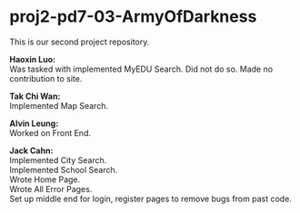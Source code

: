 proj2-pd7-03-ArmyOfDarkness
===========================

This is our second project repository. 

<b> Haoxin Luo: </b>  
Was tasked with implemented MyEDU Search. Did not do so. Made no contribution to site. 

<b> Tak Chi Wan: </b>  
Implemented Map Search. 

<b> Alvin Leung: </b>  
Worked on Front End. 

<b> Jack Cahn:</b>  
Implemented City Search.  
Implemented School Search.   
Wrote Home Page.   
Wrote All Error Pages.   
Set up middle end for login, register pages to remove bugs from past code.   
